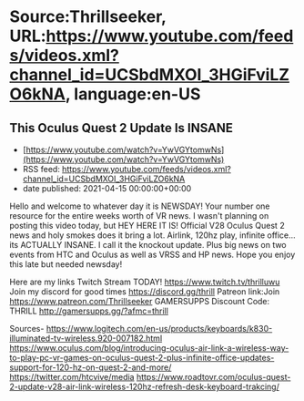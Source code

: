 # Source:Thrillseeker, URL:https://www.youtube.com/feeds/videos.xml?channel_id=UCSbdMXOI_3HGiFviLZO6kNA, language:en-US

## This Oculus Quest 2 Update Is INSANE
 - [https://www.youtube.com/watch?v=YwVGYtomwNs](https://www.youtube.com/watch?v=YwVGYtomwNs)
 - RSS feed: https://www.youtube.com/feeds/videos.xml?channel_id=UCSbdMXOI_3HGiFviLZO6kNA
 - date published: 2021-04-15 00:00:00+00:00

Hello and welcome to whatever day it is NEWSDAY! Your number one resource for the entire weeks worth of VR news. I wasn't planning on posting this video today, but HEY HERE IT IS! Official V28 Oculus Quest 2 news and holy smokes does it bring a lot. Airlink, 120hz play, infinite office... its ACTUALLY INSANE. I call it the knockout update. Plus big news on two events from HTC and Oculus as well as VRSS and HP news. Hope you enjoy this late but needed newsday!


Here are my links
Twitch Stream TODAY!
https://www.twitch.tv/thrilluwu
Join my discord for good times
https://discord.gg/thrill
Patreon link:Join
https://www.patreon.com/Thrillseeker
GAMERSUPPS Discount Code: THRILL
http://gamersupps.gg/?afmc=thrill



Sources-
https://www.logitech.com/en-us/products/keyboards/k830-illuminated-tv-wireless.920-007182.html
https://www.oculus.com/blog/introducing-oculus-air-link-a-wireless-way-to-play-pc-vr-games-on-oculus-quest-2-plus-infinite-office-updates-support-for-120-hz-on-quest-2-and-more/
https://twitter.com/htcvive/media
https://www.roadtovr.com/oculus-quest-2-update-v28-air-link-wireless-120hz-refresh-desk-keyboard-trakcing/

